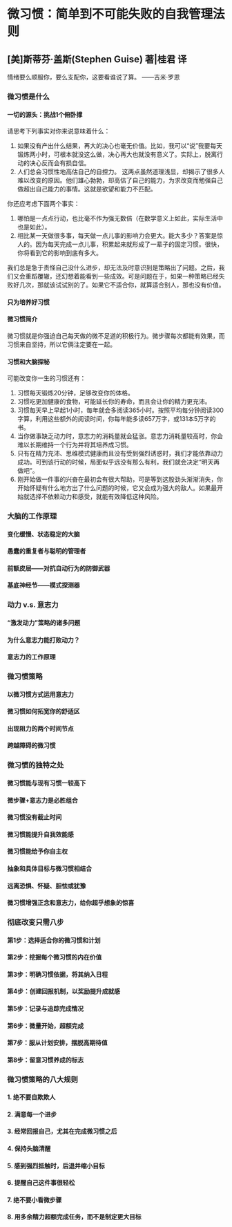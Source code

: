 # 微习惯：简单到不可能失败的自我管理法则

## [美]斯蒂芬·盖斯(Stephen Guise) 著|桂君 译

情绪要么顺服你，要么支配你，这要看谁说了算。 ——吉米·罗恩

### 微习惯是什么

#### 一切的源头：挑战1个俯卧撑

请思考下列事实对你来说意味着什么：    
1. 如果没有产出什么结果，再大的决心也毫无价值。比如，我可以“说”我要每天锻炼两小时，可根本就没这么做，决心再大也就没有意义了。实际上，脱离行动的决心反而会有损自信。
2. 人们总会习惯性地高估自己的自控力。
这两点虽然道理浅显，却揭示了很多人难以改变的原因。他们雄心勃勃，却高估了自己的能力，为求改变而勉强自己做超出自己能力的事情。这就是欲望和能力不匹配。

你还应考虑下面两个事实：    
1. 哪怕是一点点行动，也比毫不作为强无数倍（在数学意义上如此，实际生活中也是如此）。
2. 相比某一天做很多事，每天做一点儿事的影响力会更大。能大多少？答案是惊人的。因为每天完成一点儿事，积累起来就形成了一辈子的固定习惯。很快，你将看到它的影响到底有多大。

我们总是急于责怪自己没什么进步，却无法及时意识到是策略出了问题。之后，我们又会重蹈覆辙，还幻想着能看到一些成效。可是问题在于，如果一种策略已经失败好几次，那就该试试别的了。如果它不适合你，就算适合别人，那也没有价值。

#### 只为培养好习惯

#### 微习惯简介

微习惯就是你强迫自己每天做的微不足道的积极行为。微步骤每次都能有效果，而习惯来自坚持，所以它俩注定要在一起。

#### 习惯和大脑探秘

可能改变你一生的习惯还有：    
1. 习惯每天锻炼20分钟，足够改变你的体格。
2. 习惯吃更加健康的食物，可能延长你的寿命，而且会让你的精力更充沛。
3. 习惯每天早上早起1小时，每年就会多阅读365小时。按照平均每分钟阅读300字算，利用这些额外的阅读时间，你每年能多读657万字，或131本5万字的书。
4. 当你做事缺乏动力时，意志力的消耗量就会猛涨。意志力消耗量较高时，你会难以长期维持一个行为并将其培养成习惯。
5. 只有在精力充沛、思维模式健康而且没有受到强烈诱惑时，我们才能依靠动力成功。可到该行动的时候，局面似乎远没有那么有利，我们就会决定“明天再做吧”。
6. 刚开始做一件事的兴奋在最初会有很大帮助，可是等到这股劲头渐渐消失，你开始怀疑有什么地方出了什么问题的时候，它又会成为强大的敌人。如果最开始就选择不依赖动力和感受，就能有效降低这种风险。

### 大脑的工作原理

#### 变化缓慢、状态稳定的大脑

#### 愚蠢的重复者与聪明的管理者

#### 前额皮层——对抗自动行为的防御武器

#### 基底神经节——模式探测器

### 动力 v.s. 意志力

#### “激发动力”策略的诸多问题

#### 为什么意志力能打败动力？

#### 意志力的工作原理

### 微习惯策略

#### 以微习惯方式运用意志力

#### 微习惯如何拓宽你的舒适区

#### 出现阻力的两个时间节点

#### 跨越障碍的微习惯

### 微习惯的独特之处

#### 微习惯能与现有习惯一较高下

#### 微步骤+意志力是必胜组合

#### 微习惯没有截止时间

#### 微习惯能提升自我效能感

#### 微习惯能给予你自主权

#### 抽象和具体目标与微习惯相结合

#### 远离恐惧、怀疑、胆怯或犹豫

#### 微习惯增强正念和意志力，给你超乎想象的惊喜

### 彻底改变只需八步

#### 第1步：选择适合你的微习惯和计划

#### 第2步：挖掘每个微习惯的内在价值

#### 第3步：明确习惯依据，将其纳入日程

#### 第4步：创建回报机制，以奖励提升成就感

#### 第5步：记录与追踪完成情况

#### 第6步：微量开始，超额完成

#### 第7步：服从计划安排，摆脱高期待值

#### 第8步：留意习惯养成的标志

### 微习惯策略的八大规则

#### 1. 绝不要自欺欺人

#### 2. 满意每一个进步

#### 3. 经常回报自己，尤其在完成微习惯之后

#### 4. 保持头脑清醒

#### 5. 感到强烈抵触时，后退并缩小目标

#### 6. 提醒自己这件事很轻松

#### 7. 绝不要小看微步骤

#### 8. 用多余精力超额完成任务，而不是制定更大目标